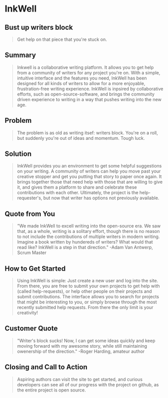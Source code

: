 # InkWell #

<!-- 
> This material was originally posted [here](http://www.quora.com/What-is-Amazons-approach-to-product-development-and-product-management). It is reproduced here for posterities sake.

There is an approach called "working backwards" that is widely used at Amazon. They work backwards from the customer, rather than starting with an idea for a product and trying to bolt customers onto it. While working backwards can be applied to any specific product decision, using this approach is especially important when developing new products or features.

For new initiatives a product manager typically starts by writing an internal press release announcing the finished product. The target audience for the press release is the new/updated product's customers, which can be retail customers or internal users of a tool or technology. Internal press releases are centered around the customer problem, how current solutions (internal or external) fail, and how the new product will blow away existing solutions.

If the benefits listed don't sound very interesting or exciting to customers, then perhaps they're not (and shouldn't be built). Instead, the product manager should keep iterating on the press release until they've come up with benefits that actually sound like benefits. Iterating on a press release is a lot less expensive than iterating on the product itself (and quicker!).

If the press release is more than a page and a half, it is probably too long. Keep it simple. 3-4 sentences for most paragraphs. Cut out the fat. Don't make it into a spec. You can accompany the press release with a FAQ that answers all of the other business or execution questions so the press release can stay focused on what the customer gets. My rule of thumb is that if the press release is hard to write, then the product is probably going to suck. Keep working at it until the outline for each paragraph flows. 

Oh, and I also like to write press-releases in what I call "Oprah-speak" for mainstream consumer products. Imagine you're sitting on Oprah's couch and have just explained the product to her, and then you listen as she explains it to her audience. That's "Oprah-speak", not "Geek-speak".

Once the project moves into development, the press release can be used as a touchstone; a guiding light. The product team can ask themselves, "Are we building what is in the press release?" If they find they're spending time building things that aren't in the press release (overbuilding), they need to ask themselves why. This keeps product development focused on achieving the customer benefits and not building extraneous stuff that takes longer to build, takes resources to maintain, and doesn't provide real customer benefit (at least not enough to warrant inclusion in the press release).
 -->
 
## Bust up writers block ##
  > Get help on that piece that you're stuck on. 

## Summary ##
  > Inkwell is a collaborative writing platform.  It allows you to get help from a community of writers for any project you're on.  With a simple, intuitive interface and the features you need, InkWell has been designed for all kinds of writers to allow for a more enjoyable, frustration-free writing experience.  InkWell is inpsired by collaborative efforts, such as open-source-software, and brings the community driven experience to writing in a way that pushes writing into the new age.

## Problem ##
  > The problem is as old as writing itsef: writers block.  You're on a roll, but suddenly you're out of ideas and momentum.  Tough luck.

## Solution ##
  > InkWell provides you an environment to get some helpful suggestions on your writing.  A community of writers can help you move past your creative stopper and get you putting that story to paper once again.  It brings together those that need help with those that are willing to give it, and gives them a platform to share and celebrate these contributions with each other.  Ultimately, the project is the help-requester's, but now that writer has options not previously available.

## Quote from You ##
  > "We made InkWell to excell writing into the open-source era.  We saw that, as a whole, writing is a solitary effort, though there is no reason to not include the contributions of multiple writers in modern writing.  Imagine a book written by hundereds of writers?  What would that read like?  InkWell is a step in that direction." -Adam Van Antwerp, Scrum Master

## How to Get Started ##
  > Using InkWell is simple:  Just create a new user and log into the site.  From there, you are free to submit your own projects to get help with (called help-requests), or help other people on their projects and submit contributions.  The interface allows you to search for projects that might be interesting to you, or simply browse through the most recently submitted help requests.  From there the only limit is your creativity!

## Customer Quote ##
  > "Writer's block sucks!  Now, I can get some ideas quickly and keep moving forward with my awesome story, while still maintaining owenership of the direction."  -Roger Harding, amateur author

## Closing and Call to Action ##
  > Aspiring authors can visit the site to get started, and curious developers can see all of our progress with the project on github, as the entire project is open source.
